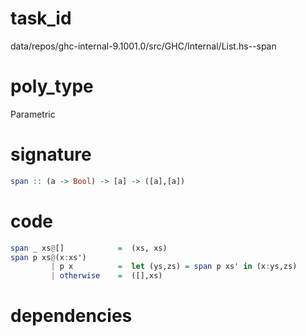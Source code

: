 
# task_id
data/repos/ghc-internal-9.1001.0/src/GHC/Internal/List.hs--span

# poly_type
Parametric

# signature
```haskell
span :: (a -> Bool) -> [a] -> ([a],[a])
```   

# code
```haskell
span _ xs@[]            =  (xs, xs)
span p xs@(x:xs')
         | p x          =  let (ys,zs) = span p xs' in (x:ys,zs)
         | otherwise    =  ([],xs)
```

# dependencies

